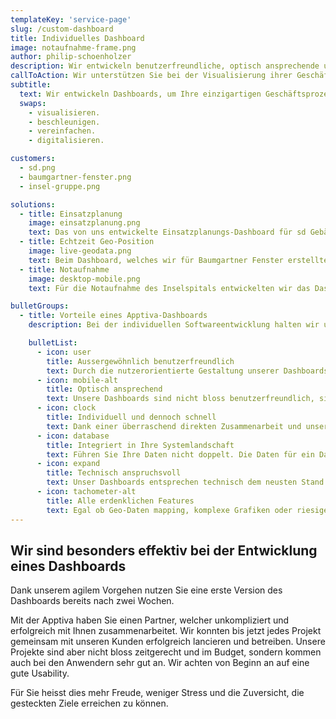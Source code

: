 ```yaml
---
templateKey: 'service-page'
slug: /custom-dashboard
title: Individuelles Dashboard
image: notaufnahme-frame.png
author: philip-schoenholzer
description: Wir entwickeln benutzer­freundliche, optisch ansprechende und technisch anspruchsvolle Dashboards um Ihre einzigartigen Geschäftsprozesse abzubilden.
callToAction: Wir unterstützen Sie bei der Visualisierung ihrer Geschäftsprozesse
subtitle:
  text: Wir entwickeln Dashboards, um Ihre einzigartigen Geschäftsprozesse zu
  swaps:
    - visualisieren.
    - beschleunigen.
    - vereinfachen.
    - digitalisieren.

customers:
  - sd.png
  - baumgartner-fenster.png
  - insel-gruppe.png

solutions:
  - title: Einsatzplanung
    image: einsatzplanung.png
    text: Das von uns entwickelte Einsatzplanungs-Dashboard für sd Gebäudereinigung, zeigt die aktuelle Planung der Mitarbeiter an. Zusätzlich lassen sich die Einsatzzeiten bei Abwesenheit oder Feiertagen einfach anpassen.
  - title: Echtzeit Geo-Position
    image: live-geodata.png
    text: Beim Dashboard, welches wir für Baumgartner Fenster erstellten, sieht man die Positionen von Geräten in Echtzeit. Die Positionen werden mittels GPS-Daten gesammelt und auf dem Dashboard dargestelle.
  - title: Notaufnahme
    image: desktop-mobile.png
    text: Für die Notaufnahme des Inselspitals entwickelten wir das Dashboard für die Notaufnahme. Dieses stellt nicht bloss die Belegung der Kojen dar, sondern auch den Status der Verordnungen.

bulletGroups:
  - title: Vorteile eines Apptiva-Dashboards
    description: Bei der individuellen Softwareentwicklung halten wir uns an das <a href="http://www.lean-enterprise-app.com/">Manifest der Lean Enterprise App</a>.

    bulletList:
      - icon: user
        title: Ausser­gewöhnlich benutzer­freundlich
        text: Durch die nutzerorientierte Gestaltung unserer Dashboards befinden sich die Anwender im Zentrum. Sie erhalten eine Lösung, die verständlich, einfach und schnell zu verstehen ist.
      - icon: mobile-alt
        title: Optisch ansprechend
        text: Unsere Dashboards sind nicht bloss benutzerfreundlich, sie sind auch optisch ansprechend.
      - icon: clock
        title: Individuell und dennoch schnell
        text: Dank einer überraschend direkten Zusammenarbeit und unserem agilen Vorgehen sind bereits nach wenigen Tagen die ersten Ergebnisse im Einsatz.
      - icon: database
        title: Integriert in Ihre System­landschaft
        text: Führen Sie Ihre Daten nicht doppelt. Die Daten für ein Dashboard werden aus Ihren bestehenden Systemen bezogen. Entsprechende Schnittstellen entwickeln wir passend auf Ihre Anforderungen.
      - icon: expand
        title: Technisch anspruchsvoll
        text: Unser Dashboards entsprechen technisch dem neusten Stand. Unsere Software-Ingenieure können auch komplexe Anforderungen erfolgreich und hochwertig umsetzen.
      - icon: tachometer-alt
        title: Alle erdenklichen Features
        text: Egal ob Geo-Daten mapping, komplexe Grafiken oder riesige Datenmengen, wir meistern technisch anspruchsvolle Herausforderungen souverän.
---
```


## Wir sind besonders effektiv bei der Entwicklung eines Dashboards

Dank unserem agilem Vorgehen nutzen Sie eine erste Version des Dashboards bereits nach zwei Wochen.

Mit der Apptiva haben Sie einen Partner, welcher unkompliziert und erfolgreich mit Ihnen zusammenarbeitet. Wir konnten bis jetzt jedes Projekt gemeinsam mit unseren Kunden erfolgreich lancieren und betreiben. Unsere Projekte sind aber nicht bloss zeitgerecht und im Budget, sondern kommen auch bei den Anwendern sehr gut an. Wir achten von Beginn an auf eine gute Usability.

Für Sie heisst dies mehr Freude, weniger Stress und die Zuversicht, die gesteckten Ziele erreichen zu können.
